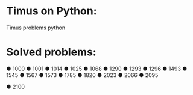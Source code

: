 # Timus on Python:
Timus problems python
# Solved problems:
● 1000
● 1001
● 1014
● 1025
● 1068
● 1290
● 1293
● 1296
● 1493
● 1545
● 1567
● 1573
● 1785
● 1820
● 2023
● 2066
● 2095

● 2100
